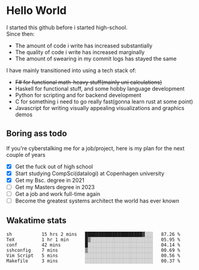 # Hello World

I started this github before i started high-school.  
Since then:
- The amount of code i write has increased substantially
- The quality of code i write has increased marginally
- The amount of swearing in my commit logs has stayed the same

I have mainly transitioned into using a tech stack of:
- ~~F# for functional math-heavy stuff(mainly uni calculations)~~
- Haskell for functional stuff, and some hobby language development
- Python for scripting and for backend development
- C for something i need to go really fast(gonna learn rust at some point)
- Javascript for writing visually appealing visualizations and graphics demos

## Boring ass todo
If you're cyberstalking me for a job/project, here is my plan for the next couple of years
- [x] Get the fuck out of high school
- [x] Start studying CompSci(datalogi) at Copenhagen university
- [x] Get my Bsc. degree in 2021
- [ ] Get my Masters degree in 2023
- [ ] Get a job and work full-time again
- [ ] Become the greatest systems architect the world has ever known

## Wakatime stats
<!--START_SECTION:waka-->

```text
sh           15 hrs 2 mins   █████████████████████▓░░░   87.26 %
TeX          1 hr 1 min      █▒░░░░░░░░░░░░░░░░░░░░░░░   05.95 %
conf         42 mins         █░░░░░░░░░░░░░░░░░░░░░░░░   04.14 %
sshconfig    7 mins          ▒░░░░░░░░░░░░░░░░░░░░░░░░   00.69 %
Vim Script   5 mins          ░░░░░░░░░░░░░░░░░░░░░░░░░   00.56 %
Makefile     3 mins          ░░░░░░░░░░░░░░░░░░░░░░░░░   00.37 %
```

<!--END_SECTION:waka-->
